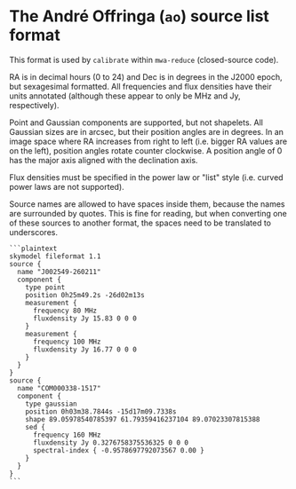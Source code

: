 # The André Offringa (`ao`) source list format

This format is used by `calibrate` within `mwa-reduce` (closed-source code).

RA is in decimal hours (0 to 24) and Dec is in degrees in the J2000 epoch, but
sexagesimal formatted. All frequencies and flux densities have their units
annotated (although these appear to only be MHz and Jy, respectively).

Point and Gaussian components are supported, but not shapelets. All Gaussian
sizes are in arcsec, but their position angles are in degrees. In an image space
where RA increases from right to left (i.e. bigger RA values are on the left),
position angles rotate counter clockwise. A
position angle of 0 has the major axis aligned with the declination axis.

Flux densities must be specified in the power law or "list" style (i.e. curved
power laws are not supported).

Source names are allowed to have spaces inside them, because the names are
surrounded by quotes. This is fine for reading, but when converting one of these
sources to another format, the spaces need to be translated to underscores.

~~~admonish example
```plaintext
skymodel fileformat 1.1
source {
  name "J002549-260211"
  component {
    type point
    position 0h25m49.2s -26d02m13s
    measurement {
      frequency 80 MHz
      fluxdensity Jy 15.83 0 0 0
    }
    measurement {
      frequency 100 MHz
      fluxdensity Jy 16.77 0 0 0
    }
  }
}
source {
  name "COM000338-1517"
  component {
    type gaussian
    position 0h03m38.7844s -15d17m09.7338s
    shape 89.05978540785397 61.79359416237104 89.07023307815388
    sed {
      frequency 160 MHz
      fluxdensity Jy 0.3276758375536325 0 0 0
      spectral-index { -0.9578697792073567 0.00 }
    }
  }
}
```
~~~
